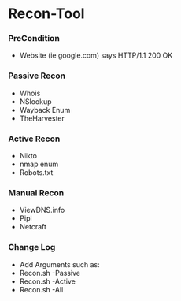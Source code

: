 # Recon-Tool

### PreCondition
* Website (ie google.com) says HTTP/1.1 200 OK

### Passive Recon
* Whois
* NSlookup
* Wayback Enum
* TheHarvester

### Active Recon
* Nikto
* nmap enum
* Robots.txt

### Manual Recon
* ViewDNS.info
* Pipl
* Netcraft

### Change Log
* Add Arguments such as:
* Recon.sh -Passive
* Recon.sh -Active
* Recon.sh -All
